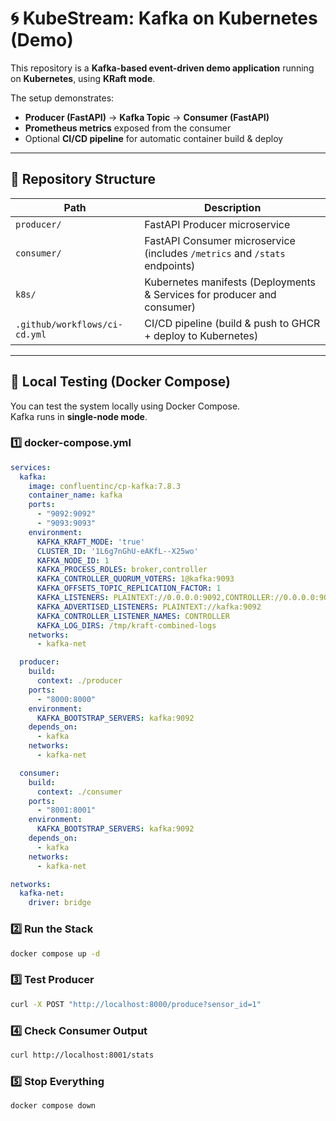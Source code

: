 # 🌀 KubeStream: Kafka on Kubernetes (Demo)

This repository is a **Kafka-based event-driven demo application** running on **Kubernetes**, using **KRaft mode**.

The setup demonstrates:
- **Producer (FastAPI)** → **Kafka Topic** → **Consumer (FastAPI)**
- **Prometheus metrics** exposed from the consumer
- Optional **CI/CD pipeline** for automatic container build & deploy

---

## 📁 Repository Structure
| Path | Description |
|------|-------------|
| `producer/` | FastAPI Producer microservice |
| `consumer/` | FastAPI Consumer microservice (includes `/metrics` and `/stats` endpoints) |
| `k8s/` | Kubernetes manifests (Deployments & Services for producer and consumer) |
| `.github/workflows/ci-cd.yml` | CI/CD pipeline (build & push to GHCR + deploy to Kubernetes) |

---

## 🧪 Local Testing (Docker Compose)

You can test the system locally using Docker Compose.  
Kafka runs in **single-node mode**.

### 1️⃣ docker-compose.yml

```yaml
services:
  kafka:
    image: confluentinc/cp-kafka:7.8.3
    container_name: kafka
    ports:
      - "9092:9092"
      - "9093:9093"
    environment:
      KAFKA_KRAFT_MODE: 'true'
      CLUSTER_ID: '1L6g7nGhU-eAKfL--X25wo'
      KAFKA_NODE_ID: 1
      KAFKA_PROCESS_ROLES: broker,controller
      KAFKA_CONTROLLER_QUORUM_VOTERS: 1@kafka:9093
      KAFKA_OFFSETS_TOPIC_REPLICATION_FACTOR: 1
      KAFKA_LISTENERS: PLAINTEXT://0.0.0.0:9092,CONTROLLER://0.0.0.0:9093
      KAFKA_ADVERTISED_LISTENERS: PLAINTEXT://kafka:9092
      KAFKA_CONTROLLER_LISTENER_NAMES: CONTROLLER
      KAFKA_LOG_DIRS: /tmp/kraft-combined-logs
    networks:
      - kafka-net

  producer:
    build:
      context: ./producer
    ports:
      - "8000:8000"
    environment:
      KAFKA_BOOTSTRAP_SERVERS: kafka:9092
    depends_on:
      - kafka
    networks:
      - kafka-net

  consumer:
    build:
      context: ./consumer
    ports:
      - "8001:8001"
    environment:
      KAFKA_BOOTSTRAP_SERVERS: kafka:9092
    depends_on:
      - kafka
    networks:
      - kafka-net

networks:
  kafka-net:
    driver: bridge
```

### 2️⃣ Run the Stack
```bash
docker compose up -d
```

### 3️⃣ Test Producer
```bash
curl -X POST "http://localhost:8000/produce?sensor_id=1"
```

### 4️⃣ Check Consumer Output
```bash
curl http://localhost:8001/stats
```

### 5️⃣ Stop Everything
```bash
docker compose down

```
